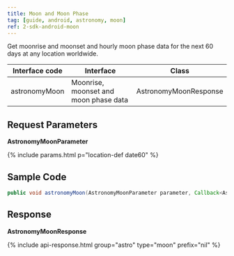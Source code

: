 ```yaml
---
title: Moon and Moon Phase
tag: [guide, android, astronomy, moon]
ref: 2-sdk-android-moon
---
```


Get moonrise and moonset and hourly moon phase data for the next 60 days at any location worldwide.

| Interface code| Interface    | Class      |
| ------ | ---------- | ----------- |
| astronomyMoon | Moonrise, moonset and moon phase data  | AstronomyMoonResponse |

## Request Parameters

**AstronomyMoonParameter**

{% include params.html p="location-def date60" %}

## Sample Code

```java
public void astronomyMoon(AstronomyMoonParameter parameter, Callback<AstronomyMoonResponse> callback);                                
```

## Response

**AstronomyMoonResponse**

{% include api-response.html group="astro" type="moon" prefix="nil" %}

<!-- | Property | Description | Example |
| -------------------- | -------------------------- | ------------------------- |
| getCode | See [Status Code](/en/docs/resource/status-code/) | 200 |
| getUpdateTime | [Last updated time](/en/docs/resource/glossary/#update-time) | 2017-10-25T04:34+08:00 |
| getFxLink | Responsive web page of this location, easy to embed in your website or APP | https://www.qweather.com/weather/beijing-101010100.html |
| getMoonrise       | [Moonrise time](/en/docs/resource/sun-moon-info/#moonrise-and-moonset) of current day. **Maybe null**                   | 2017-10-25T01:34+08:00           |
| getMoonset       | [Moonset time](/en/docs/resource/sun-moon-info/#moonrise-and-moonset) of current day. **Maybe null**                   | 2017-10-25T04:34+08:00           |
| getMoonPhase | Moon phase data                   | List\<MoonPhase> |
| getRefer | Reference data, includes data source, statements and license | Refer |


**Refer**

| Property | Description  |  Type |  Example  |
| ---------- | ----------- | ------------------ | ------------ |
| getSources | Data source and other statements  | List&lt;String&gt; | QWeather   |
| getLicense | Data license     | List&lt;String&gt; | QWeather Developers License |

**MoonPhase**

| Property | Description | Example |
| --------------- | ---------------------- | ---------------------- |
| getFxTime       | Moon phase forecast time     | 2013-12-31T23:31+08:00 |
| getValue        | Moon phase value               | 0.25                   |
| getName         | Moon Phase Name               | 上弦月                 |
| getIllumination | Moon illuminance in percent | 30                     |
| getIcon | [Icon code](/en/docs/resource/icons/) for moon phase. See also [QWeather Icons](https://icons.qweather.com/en/) | 802                     | -->
